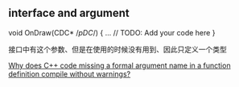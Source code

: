 ## interface and argument

void OnDraw(CDC* /*pDC*/)
 {
   ...
   // TODO: Add your code here
 }

 

接口中有这个参数、但是在使用的时候没有用到、因此只定义一个类型

[Why does C++ code missing a formal argument name in a function definition compile without warnings?](https://stackoverflow.com/questions/2319663/why-does-c-code-missing-a-formal-argument-name-in-a-function-definition-compil)

